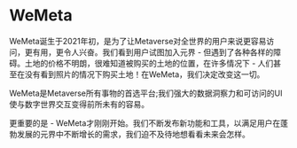 # WeMeta

WeMeta诞生于2021年初，是为了让Metaverse对全世界的用户来说更容易访问，更有用，更令人兴奋。我们看到用户试图加入元界 - 但遇到了各种各样的障碍。土地的价格不明朗，很难知道被购买的土地的位置，在许多情况下 - 人们甚至在没有看到照片的情况下购买土地！在WeMeta，我们决定改变这一切。

WeMeta是Metaverse所有事物的首选平台;我们强大的数据洞察力和可访问的UI使与数字世界交互变得前所未有的容易。

更重要的是 - WeMeta才刚刚开始。我们不断发布新功能和工具，以满足用户在蓬勃发展的元界中不断增长的需求，我们迫不及待地想看看未来会怎样。
